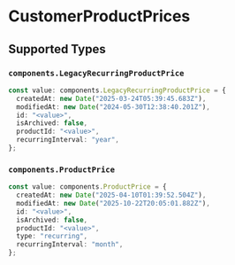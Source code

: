 # CustomerProductPrices


## Supported Types

### `components.LegacyRecurringProductPrice`

```typescript
const value: components.LegacyRecurringProductPrice = {
  createdAt: new Date("2025-03-24T05:39:45.683Z"),
  modifiedAt: new Date("2024-05-30T12:38:40.201Z"),
  id: "<value>",
  isArchived: false,
  productId: "<value>",
  recurringInterval: "year",
};
```

### `components.ProductPrice`

```typescript
const value: components.ProductPrice = {
  createdAt: new Date("2025-04-10T01:39:52.504Z"),
  modifiedAt: new Date("2025-10-22T20:05:01.882Z"),
  id: "<value>",
  isArchived: false,
  productId: "<value>",
  type: "recurring",
  recurringInterval: "month",
};
```

